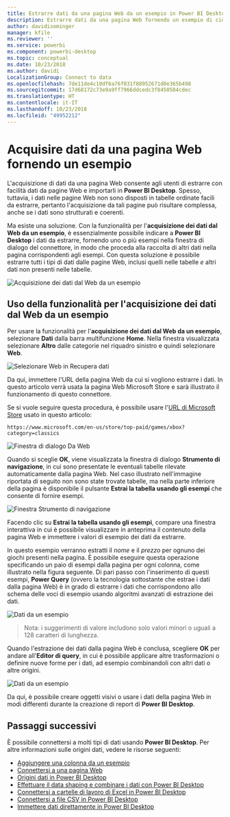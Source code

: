 ```yaml
---
title: Estrarre dati da una pagina Web da un esempio in Power BI Desktop
description: Estrarre dati da una pagina Web fornendo un esempio di ciò di cui si vuole eseguire il pull
author: davidiseminger
manager: kfile
ms.reviewer: ''
ms.service: powerbi
ms.component: powerbi-desktop
ms.topic: conceptual
ms.date: 10/23/2018
ms.author: davidi
LocalizationGroup: Connect to data
ms.openlocfilehash: 7de11de4c10df6a76f031f88952671d0e365b498
ms.sourcegitcommit: 17d68172c73e9a9ff7966ddcedc3f8450584cdec
ms.translationtype: HT
ms.contentlocale: it-IT
ms.lasthandoff: 10/23/2018
ms.locfileid: "49952212"
---
```

# <a name="get-data-from-a-web-page-by-providing-an-example"></a>Acquisire dati da una pagina Web fornendo un esempio

L'acquisizione di dati da una pagina Web consente agli utenti di estrarre con facilità dati da pagine Web e importarli in **Power BI Desktop**. Spesso, tuttavia, i dati nelle pagine Web non sono disposti in tabelle ordinate facili da estrarre, pertanto l'acquisizione da tali pagine può risultare complessa, anche se i dati sono strutturati e coerenti. 

Ma esiste una soluzione. Con la funzionalità per l'**acquisizione dei dati dal Web da un esempio**, è essenzialmente possibile indicare a **Power BI Desktop** i dati da estrarre, fornendo uno o più esempi nella finestra di dialogo del connettore, in modo che proceda alla raccolta di altri dati nella pagina corrispondenti agli esempi. Con questa soluzione è possibile estrarre tutti i tipi di dati dalle pagine Web, inclusi quelli nelle tabelle *e* altri dati non presenti nelle tabelle. 

![Acquisizione dei dati dal Web da un esempio](media/desktop-connect-to-web-by-example/web-by-example_01.png)



## <a name="using-get-data-from-web-by-example"></a>Uso della funzionalità per l'acquisizione dei dati dal Web da un esempio

Per usare la funzionalità per l'**acquisizione dei dati dal Web da un esempio**, selezionare **Dati** dalla barra multifunzione **Home**. Nella finestra visualizzata selezionare **Altro** dalle categorie nel riquadro sinistro e quindi selezionare **Web**.

![Selezionare Web in Recupera dati](media/desktop-connect-to-web-by-example/web-by-example_03.png)

Da qui, immettere l'URL della pagina Web da cui si vogliono estrarre i dati. In questo articolo verrà usata la pagina Web Microsoft Store e sarà illustrato il funzionamento di questo connettore. 

Se si vuole seguire questa procedura, è possibile usare l'[URL di Microsoft Store](https://www.microsoft.com/en-us/store/top-paid/games/xbox?category=classics) usato in questo articolo:

    https://www.microsoft.com/en-us/store/top-paid/games/xbox?category=classics

![Finestra di dialogo Da Web](media/desktop-connect-to-web-by-example/web-by-example_04.png)

Quando si sceglie **OK**, viene visualizzata la finestra di dialogo **Strumento di navigazione**, in cui sono presentate le eventuali tabelle rilevate automaticamente dalla pagina Web. Nel caso illustrato nell'immagine riportata di seguito non sono state trovate tabelle, ma nella parte inferiore della pagina è disponibile il pulsante **Estrai la tabella usando gli esempi** che consente di fornire esempi.


![Finestra Strumento di navigazione](media/desktop-connect-to-web-by-example/web-by-example_05.png)

Facendo clic su **Estrai la tabella usando gli esempi**, compare una finestra interattiva in cui è possibile visualizzare in anteprima il contenuto della pagina Web e immettere i valori di esempio dei dati da estrarre. 

In questo esempio verranno estratti il *nome* e il *prezzo* per ognuno dei giochi presenti nella pagina. È possibile eseguire questa operazione specificando un paio di esempi dalla pagina per ogni colonna, come illustrato nella figura seguente. Di pari passo con l'inserimento di questi esempi, **Power Query** (ovvero la tecnologia sottostante che estrae i dati dalla pagina Web) è in grado di estrarre i dati che corrispondono allo schema delle voci di esempio usando algoritmi avanzati di estrazione dei dati.

![Dati da un esempio](media/desktop-connect-to-web-by-example/web-by-example_06.png)

> Nota: i suggerimenti di valore includono solo valori minori o uguali a 128 caratteri di lunghezza.

Quando l'estrazione dei dati dalla pagina Web è conclusa, scegliere **OK** per andare all'**Editor di query**, in cui è possibile applicare altre trasformazioni o definire nuove forme per i dati, ad esempio combinandoli con altri dati o altre origini.

![Dati da un esempio](media/desktop-connect-to-web-by-example/web-by-example_07.png)

Da qui, è possibile creare oggetti visivi o usare i dati della pagina Web in modi differenti durante la creazione di report di **Power BI Desktop**.


## <a name="next-steps"></a>Passaggi successivi
È possibile connettersi a molti tipi di dati usando **Power BI Desktop**. Per altre informazioni sulle origini dati, vedere le risorse seguenti:

* [Aggiungere una colonna da un esempio](desktop-add-column-from-example.md)
* [Connettersi a una pagina Web](desktop-connect-to-web.md)
* [Origini dati in Power BI Desktop](desktop-data-sources.md)
* [Effettuare il data shaping e combinare i dati con Power BI Desktop](desktop-shape-and-combine-data.md)
* [Connettersi a cartelle di lavoro di Excel in Power BI Desktop](desktop-connect-excel.md)   
* [Connettersi a file CSV in Power BI Desktop](desktop-connect-csv.md)   
* [Immettere dati direttamente in Power BI Desktop](desktop-enter-data-directly-into-desktop.md)   

